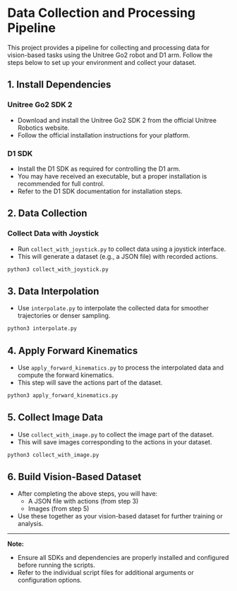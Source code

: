 # Data Collection and Processing Pipeline

This project provides a pipeline for collecting and processing data for vision-based tasks using the Unitree Go2 robot and D1 arm. Follow the steps below to set up your environment and collect your dataset.

## 1. Install Dependencies

### Unitree Go2 SDK 2
- Download and install the Unitree Go2 SDK 2 from the official Unitree Robotics website.
- Follow the official installation instructions for your platform.

### D1 SDK
- Install the D1 SDK as required for controlling the D1 arm.
- You may have received an executable, but a proper installation is recommended for full control.
- Refer to the D1 SDK documentation for installation steps.

## 2. Data Collection

### Collect Data with Joystick
- Run `collect_with_joystick.py` to collect data using a joystick interface.
- This will generate a dataset (e.g., a JSON file) with recorded actions.

```bash
python3 collect_with_joystick.py
```

## 3. Data Interpolation
- Use `interpolate.py` to interpolate the collected data for smoother trajectories or denser sampling.

```bash
python3 interpolate.py
```

## 4. Apply Forward Kinematics
- Use `apply_forward_kinematics.py` to process the interpolated data and compute the forward kinematics.
- This step will save the actions part of the dataset.

```bash
python3 apply_forward_kinematics.py
```

## 5. Collect Image Data
- Use `collect_with_image.py` to collect the image part of the dataset.
- This will save images corresponding to the actions in your dataset.

```bash
python3 collect_with_image.py
```

## 6. Build Vision-Based Dataset
- After completing the above steps, you will have:
  - A JSON file with actions (from step 3)
  - Images (from step 5)
- Use these together as your vision-based dataset for further training or analysis.

---

**Note:**
- Ensure all SDKs and dependencies are properly installed and configured before running the scripts.
- Refer to the individual script files for additional arguments or configuration options.
